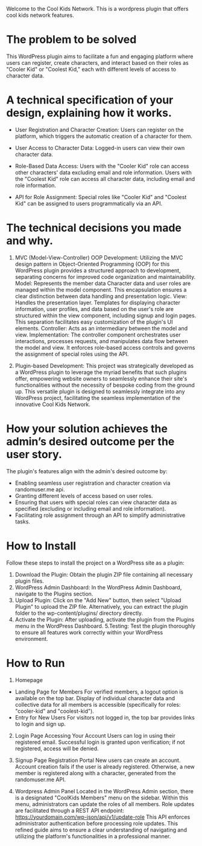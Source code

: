 Welcome to the Cool Kids Network.
This is a wordpress plugin that offers cool kids network features.

# The problem to be solved
This WordPress plugin aims to facilitate a fun and engaging platform where users can register, create characters, and interact based on their roles as "Cooler Kid" or "Coolest Kid," each with different levels of access to character data.

# A technical specification of your design, explaining how it works.
- User Registration and Character Creation:
Users can register on the platform, which triggers the automatic creation of a character for them.

- User Access to Character Data:
Logged-in users can view their own character data.

- Role-Based Data Access:
Users with the "Cooler Kid" role can access other characters' data excluding email and role information.
Users with the "Coolest Kid" role can access all character data, including email and role information.

- API for Role Assignment:
Special roles like "Cooler Kid" and "Coolest Kid" can be assigned to users programmatically via an API.

# The technical decisions you made and why.
1. MVC (Model-View-Controller) OOP Development:
Utilizing the MVC design pattern in Object-Oriented Programming (OOP) for this WordPress plugin provides a structured approach to development, separating concerns for improved code organization and maintainability.
Model: Represents the member data
Character data and user roles are managed within the model component. This encapsulation ensures a clear distinction between data handling and presentation logic.
View: Handles the presentation layer.
Templates for displaying character information, user profiles, and data based on the user's role are structured within the view component, including signup and login pages. This separation facilitates easy customization of the plugin's UI elements.
Controller: Acts as an intermediary between the model and view.
Implementation: The controller component orchestrates user interactions, processes requests, and manipulates data flow between the model and view. It enforces role-based access controls and governs the assignment of special roles using the API.

2. Plugin-based Development:
   This project was strategically developed as a WordPress plugin to leverage the myriad benefits that such plugins offer, empowering website owners to seamlessly enhance their site's functionalities without the necessity of bespoke coding from the ground up. This versatile plugin is designed to seamlessly integrate into any WordPress project, facilitating the seamless implementation of the innovative Cool Kids Network.

# How your solution achieves the admin’s desired outcome per the user story.
The plugin's features align with the admin's desired outcome by:
- Enabling seamless user registration and character creation via randomuser.me api.
- Granting different levels of access based on user roles.
- Ensuring that users with special roles can view character data as specified (excluding or including email and role information).
- Facilitating role assignment through an API to simplify administrative tasks.


# How to Install
Follow these steps to install the project on a WordPress site as a plugin:
1. Download the Plugin:
Obtain the plugin ZIP file containing all necessary plugin files.
2. WordPress Admin Dashboard:
In the WordPress Admin Dashboard, navigate to the Plugins section.
3. Upload Plugin:
Click on the "Add New" button, then select "Upload Plugin" to upload the ZIP file. Alternatively, you can extract the plugin folder to the wp-content/plugins/ directory directly.
4. Activate the Plugin:
After uploading, activate the plugin from the Plugins menu in the WordPress Dashboard.
5.Testing:
Test the plugin thoroughly to ensure all features work correctly within your WordPress environment.

# How to Run
1. Homepage
- Landing Page for Members
For verified members, a logout option is available on the top bar.
Display of individual character data and collective data for all members is accessible (specifically for roles: "cooler-kid" and "coolest-kid").
- Entry for New Users
For visitors not logged in, the top bar provides links to login and sign up.

2. Login Page
Accessing Your Account
Users can log in using their registered email.
Successful login is granted upon verification; if not registered, access will be denied.

3. Signup Page
Registration Portal
New users can create an account.
Account creation fails if the user is already registered. Otherwise, a new member is registered along with a character, generated from the randomuser.me API.

4. Wordpress Admin Panel
Located in the WordPress Admin section, there is a designated "CoolKids Members" menu on the sidebar.
Within this menu, administrators can update the roles of all members.
Role updates are facilitated through a REST API endpoint:
https://yourdomain.com/wp-json/api/v1/update-role
This API enforces administrator authentication before processing role updates.
This refined guide aims to ensure a clear understanding of navigating and utilizing the platform's functionalities in a professional manner.
